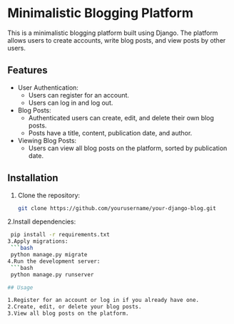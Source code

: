 
# Minimalistic Blogging Platform

This is a minimalistic blogging platform built using Django. The platform allows users to create accounts, write blog posts, and view posts by other users.

## Features

- User Authentication:
  - Users can register for an account.
  - Users can log in and log out.
- Blog Posts:
  - Authenticated users can create, edit, and delete their own blog posts.
  - Posts have a title, content, publication date, and author.
- Viewing Blog Posts:
  - Users can view all blog posts on the platform, sorted by publication date.

## Installation

1. Clone the repository:

   ```bash
   git clone https://github.com/yourusername/your-django-blog.git

2.Install dependencies:
   ```bash
    pip install -r requirements.txt
3.Apply migrations:
    ```bash
    python manage.py migrate
4.Run the development server:
    ```bash
    python manage.py runserver

## Usage

1.Register for an account or log in if you already have one.
2.Create, edit, or delete your blog posts.
3.View all blog posts on the platform.


